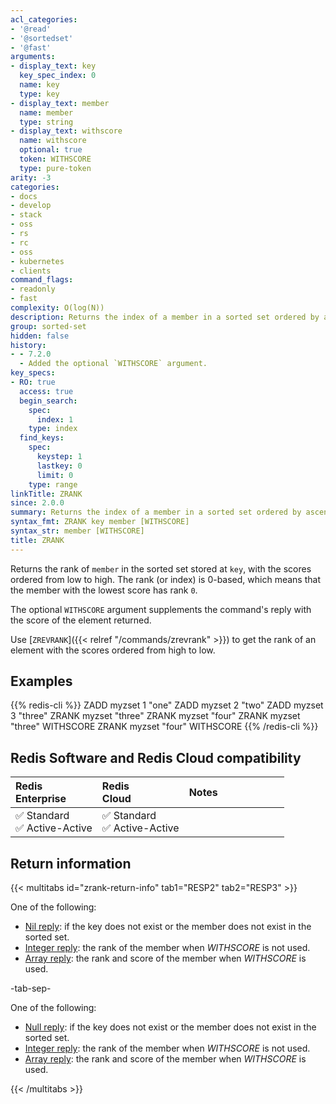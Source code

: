 ```yaml
---
acl_categories:
- '@read'
- '@sortedset'
- '@fast'
arguments:
- display_text: key
  key_spec_index: 0
  name: key
  type: key
- display_text: member
  name: member
  type: string
- display_text: withscore
  name: withscore
  optional: true
  token: WITHSCORE
  type: pure-token
arity: -3
categories:
- docs
- develop
- stack
- oss
- rs
- rc
- oss
- kubernetes
- clients
command_flags:
- readonly
- fast
complexity: O(log(N))
description: Returns the index of a member in a sorted set ordered by ascending scores.
group: sorted-set
hidden: false
history:
- - 7.2.0
  - Added the optional `WITHSCORE` argument.
key_specs:
- RO: true
  access: true
  begin_search:
    spec:
      index: 1
    type: index
  find_keys:
    spec:
      keystep: 1
      lastkey: 0
      limit: 0
    type: range
linkTitle: ZRANK
since: 2.0.0
summary: Returns the index of a member in a sorted set ordered by ascending scores.
syntax_fmt: ZRANK key member [WITHSCORE]
syntax_str: member [WITHSCORE]
title: ZRANK
---
```

Returns the rank of `member` in the sorted set stored at `key`, with the scores
ordered from low to high.
The rank (or index) is 0-based, which means that the member with the lowest
score has rank `0`.

The optional `WITHSCORE` argument supplements the command's reply with the score of the element returned.

Use [`ZREVRANK`]({{< relref "/commands/zrevrank" >}}) to get the rank of an element with the scores ordered from high
to low.

## Examples

{{% redis-cli %}}
ZADD myzset 1 "one"
ZADD myzset 2 "two"
ZADD myzset 3 "three"
ZRANK myzset "three"
ZRANK myzset "four"
ZRANK myzset "three" WITHSCORE
ZRANK myzset "four" WITHSCORE
{{% /redis-cli %}}

## Redis Software and Redis Cloud compatibility

| Redis<br />Enterprise | Redis<br />Cloud | <span style="min-width: 9em; display: table-cell">Notes</span> |
|:----------------------|:-----------------|:------|
| <span title="Supported">&#x2705; Standard</span><br /><span title="Supported"><nobr>&#x2705; Active-Active</nobr></span> | <span title="Supported">&#x2705; Standard</span><br /><span title="Supported"><nobr>&#x2705; Active-Active</nobr></span> |  |

## Return information

{{< multitabs id="zrank-return-info" 
    tab1="RESP2" 
    tab2="RESP3" >}}

One of the following:
* [Nil reply](../../develop/reference/protocol-spec#bulk-strings): if the key does not exist or the member does not exist in the sorted set.
* [Integer reply](../../develop/reference/protocol-spec#integers): the rank of the member when _WITHSCORE_ is not used.
* [Array reply](../../develop/reference/protocol-spec#arrays): the rank and score of the member when _WITHSCORE_ is used.

-tab-sep-

One of the following:
* [Null reply](../../develop/reference/protocol-spec#nulls): if the key does not exist or the member does not exist in the sorted set.
* [Integer reply](../../develop/reference/protocol-spec#integers): the rank of the member when _WITHSCORE_ is not used.
* [Array reply](../../develop/reference/protocol-spec#arrays): the rank and score of the member when _WITHSCORE_ is used.

{{< /multitabs >}}
